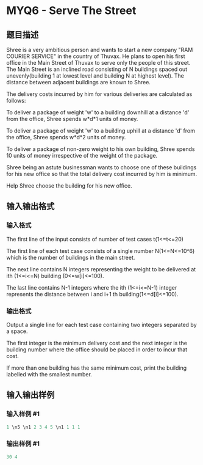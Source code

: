 # MYQ6 - Serve The Street

## 题目描述

Shree is a very ambitious person and wants to start a new company "RAM COURIER SERVICE" in the country of Thuvax. He plans to open his first office in the Main Street of Thuvax to serve only the people of this street. The Main Street is an inclined road consisting of N buildings spaced out unevenly(building 1 at lowest level and building N at highest level). The distance between adjacent buildings are known to Shree.

The delivery costs incurred by him for various deliveries are calculated as follows:

To deliver a package of weight 'w' to a building downhill at a distance 'd' from the office, Shree spends w\*d\*1 units of money.

To deliver a package of weight 'w' to a building uphill at a distance 'd' from the office, Shree spends w\*d\*2 units of money.

To deliver a package of non-zero weight to his own building, Shree spends 10 units of money irrespective of the weight of the package.

Shree being an astute businessman wants to choose one of these buildings for his new office so that the total delivery cost incurred by him is minimum.

Help Shree choose the building for his new office.

## 输入输出格式

### 输入格式

The first line of the input consists of number of test cases t(1<=t<=20)

The first line of each test case consists of a single number N(1<=N<=10^6) which is the number of buildings in the main street.

The next line contains N integers representing the weight to be delivered at ith (1<=i<=N) building (0<=w\[i\]<=100).

The last line contains N-1 integers where the ith (1<=i<=N-1) integer represents the distance between i and i+1 th building(1<=d\[i\]<=100).

### 输出格式

Output a single line for each test case containing two integers separated by a space.

The first integer is the minimum delivery cost and the next integer is the building number where the office should be placed in order to incur that cost.

If more than one building has the same minimum cost, print the building labelled with the smallest number.

## 输入输出样例

### 输入样例 #1

```cpp
1 \n5 \n1 2 3 4 5 \n1 1 1 1
```


### 输出样例 #1

```cpp
30 4
```


